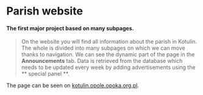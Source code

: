 # Parish website

#### The first major project based on many subpages.
>On the website you will find all information about the parish in Kotulin.
The whole is divided into many subpages on which we can move thanks to navigation.
We can see the dynamic part of the page in the **Announcements** tab.
Data is retrieved from the database which needs to be updated every week by adding advertisements using the ** special panel **.

The page can be seen on [kotulin.opole.opoka.org.pl](http://www.kotulin.opole.opoka.org.pl).



